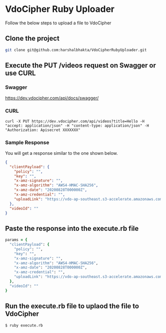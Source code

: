# VdoCipher Ruby Uploader

Follow the below steps to upload a file to VdoCipher

## Clone the project

````bash
git clone git@github.com:harshalbhakta/VdoCipherRubyUploader.git
````

## Execute the PUT /videos request on Swagger or use CURL

### Swagger

https://dev.vdocipher.com/api/docs/swagger/

### CURL

````curl
curl -X PUT https://dev.vdocipher.com/api/videos?title=Hello -H "accept: application/json" -H "content-type: application/json" -H "Authorization: Apisecret XXXXXXX"
````

### Sample Response

You will get a response similar to the one shown below.

````json
{
  "clientPayload": {
    "policy": "",
    "key": "",
    "x-amz-signature": "",
    "x-amz-algorithm": "AWS4-HMAC-SHA256",
    "x-amz-date": "20200828T000000Z",
    "x-amz-credential": "",
    "uploadLink": "https://vdo-ap-southeast.s3-accelerate.amazonaws.com"
  },
  "videoId": ""
}
````

## Paste the response into the execute.rb file

````ruby
params = {
  "clientPayload": {
    "policy": "",
    "key": "",
    "x-amz-signature": "",
    "x-amz-algorithm": "AWS4-HMAC-SHA256",
    "x-amz-date": "20200828T000000Z",
    "x-amz-credential": "",
    "uploadLink": "https://vdo-ap-southeast.s3-accelerate.amazonaws.com"
  },
  "videoId": ""
}
````

## Run the execute.rb file to uplaod the file to VdoCipher

````bash
$ ruby execute.rb
````